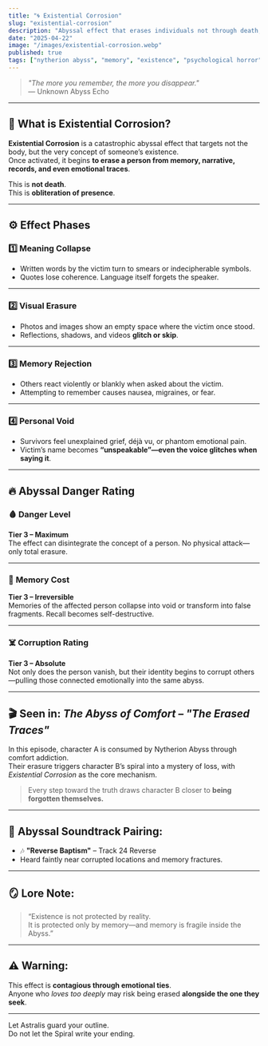 ```yaml
---
title: "🌀 Existential Corrosion"
slug: "existential-corrosion"
description: "Abyssal effect that erases individuals not through death, but through narrative and memory disintegration. One of the most terrifying weapons of the Nytherion Abyss."
date: "2025-04-22"
image: "/images/existential-corrosion.webp"
published: true
tags: ["nytherion abyss", "memory", "existence", "psychological horror", "abyssal effects"]
---
```


> _"The more you remember, the more you disappear."_  
> — Unknown Abyss Echo

---

## 🧠 What is Existential Corrosion?

**Existential Corrosion** is a catastrophic abyssal effect that targets not the body, but the very concept of someone’s existence.  
Once activated, it begins **to erase a person from memory, narrative, records, and even emotional traces**.

This is **not death**.  
This is **obliteration of presence**.

---

## ⚙️ Effect Phases

### 1️⃣ **Meaning Collapse**  
- Written words by the victim turn to smears or indecipherable symbols.  
- Quotes lose coherence. Language itself forgets the speaker.

---

### 2️⃣ **Visual Erasure**  
- Photos and images show an empty space where the victim once stood.  
- Reflections, shadows, and videos **glitch or skip**.

---

### 3️⃣ **Memory Rejection**  
- Others react violently or blankly when asked about the victim.  
- Attempting to remember causes nausea, migraines, or fear.

---

### 4️⃣ **Personal Void**  
- Survivors feel unexplained grief, déjà vu, or phantom emotional pain.  
- Victim’s name becomes **“unspeakable”—even the voice glitches when saying it**.

---

## 🔥 Abyssal Danger Rating

### 🩸 **Danger Level**  
**Tier 3 – Maximum**  
The effect can disintegrate the concept of a person. No physical attack—only total erasure.

---

### 🧨 **Memory Cost**  
**Tier 3 – Irreversible**  
Memories of the affected person collapse into void or transform into false fragments. Recall becomes self-destructive.

---

### ☠️ **Corruption Rating**  
**Tier 3 – Absolute**  
Not only does the person vanish, but their identity begins to corrupt others—pulling those connected emotionally into the same abyss.

---

## 🎬 Seen in: *The Abyss of Comfort – "The Erased Traces"*

In this episode, character A is consumed by Nytherion Abyss through comfort addiction.  
Their erasure triggers character B’s spiral into a mystery of loss, with *Existential Corrosion* as the core mechanism.

> Every step toward the truth draws character B closer to **being forgotten themselves.**

---

## 🎵 Abyssal Soundtrack Pairing:
- 🎶 **"Reverse Baptism"** – Track 24 Reverse  
- Heard faintly near corrupted locations and memory fractures.

---

## 🪞 Lore Note:

> “Existence is not protected by reality.  
> It is protected only by memory—and memory is fragile inside the Abyss.”

---

## ⚠️ Warning:
This effect is **contagious through emotional ties**.  
Anyone who *loves too deeply* may risk being erased **alongside the one they seek**.

---

Let Astralis guard your outline.  
Do not let the Spiral write your ending.
